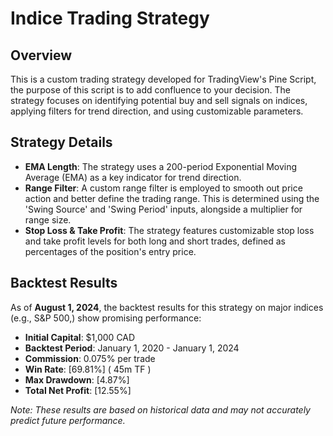 # Indice Trading Strategy 

## Overview

This is a custom trading strategy developed for TradingView's Pine Script, the purpose of this script is to add confluence to your decision.
The strategy focuses on identifying potential buy and sell signals on indices, applying filters for trend direction, and using customizable parameters.

## Strategy Details

- **EMA Length**: The strategy uses a 200-period Exponential Moving Average (EMA) as a key indicator for trend direction.
- **Range Filter**: A custom range filter is employed to smooth out price action and better define the trading range. This is determined using the 'Swing Source' and 'Swing Period' inputs, alongside a multiplier for range size.
- **Stop Loss & Take Profit**: The strategy features customizable stop loss and take profit levels for both long and short trades, defined as percentages of the position's entry price.

## Backtest Results

As of **August 1, 2024**, the backtest results for this strategy on major indices (e.g., S&P 500,) show promising performance:

- **Initial Capital**: $1,000 CAD
- **Backtest Period**: January 1, 2020 - January 1, 2024
- **Commission**: 0.075% per trade
- **Win Rate**: [69.81%]    ( 45m TF ) 
- **Max Drawdown**: [4.87%]
- **Total Net Profit**: [12.55%]

_Note: These results are based on historical data and may not accurately predict future performance._


